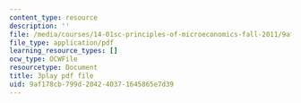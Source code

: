 ```yaml
---
content_type: resource
description: ''
file: /media/courses/14-01sc-principles-of-microeconomics-fall-2011/9af178cb799d204240371645865e7d39_Ye4vL7u6N2g.pdf
file_type: application/pdf
learning_resource_types: []
ocw_type: OCWFile
resourcetype: Document
title: 3play pdf file
uid: 9af178cb-799d-2042-4037-1645865e7d39
---
```

